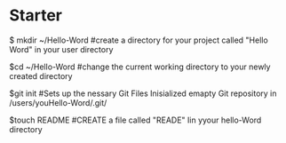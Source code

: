 Starter
=======
$ mkdir ~/Hello-Word
#create a directory for your project called "Hello Word" in your user directory

$cd ~/Hello-Word
#change the current working directory to your newly created directory

$git init
#Sets up the nessary Git Files
Inisialized emapty Git repository in /users/youHello-Word/.git/

$touch README
#CREATE a file called "READE" Iin yyour hello-Word directory
